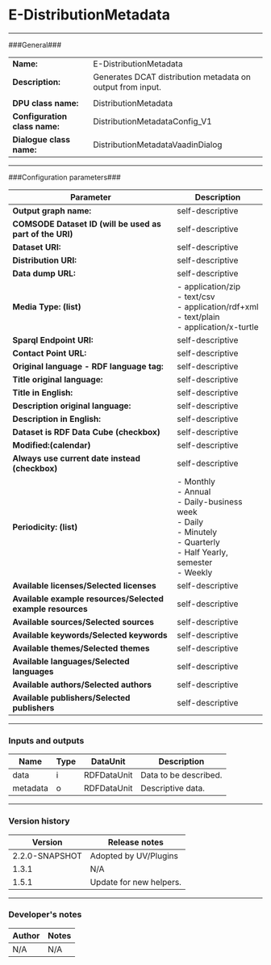 # E-DistributionMetadata #
----------

###General###

|                              |                                                               |
|------------------------------|---------------------------------------------------------------|
|**Name:**                     |E-DistributionMetadata                                              |
|**Description:**              |Generates DCAT distribution metadata on output from input. |
|                              |                                                               |
|**DPU class name:**           |DistributionMetadata     | 
|**Configuration class name:** |DistributionMetadataConfig_V1                           |
|**Dialogue class name:**      |DistributionMetadataVaadinDialog | 

***

###Configuration parameters###


|Parameter                        |Description                             |                                                        
|---------------------------------|----------------------------------------|
|**Output graph name:** |self-descriptive  |
|**COMSODE Dataset ID (will be used as part of the URI)** |self-descriptive  |
|**Dataset URI:** |self-descriptive  |
|**Distribution URI:** |self-descriptive  |
|**Data dump URL:** |self-descriptive  |
|**Media Type: (list)** |- application/zip<BR>- text/csv<BR>- application/rdf+xml<BR>- text/plain<BR>- application/x-turtle  |
|**Sparql Endpoint URI:** |self-descriptive  |
|**Contact Point URL:** |self-descriptive  |
|**Original language - RDF language tag:** |self-descriptive  |
|**Title original language:** |self-descriptive  |
|**Title in English:** |self-descriptive |
|**Description original language:** |self-descriptive  |
|**Description in English:** |self-descriptive  |
|**Dataset is RDF Data Cube (checkbox)** |self-descriptive  |
|**Modified:(calendar)** |self-descriptive  |
|**Always use current date instead (checkbox)** |self-descriptive  |
|**Periodicity: (list)** |- Monthly<BR>- Annual<BR>- Daily-business week<BR>- Daily<BR>- Minutely<BR>- Quarterly<BR>- Half Yearly, semester<BR>- Weekly  |
|**Available licenses/Selected licenses** |self-descriptive  |
|**Available example resources/Selected example resources** |self-descriptive  |
|**Available sources/Selected sources** |self-descriptive  |
|**Available keywords/Selected keywords** |self-descriptive  |
|**Available themes/Selected themes** |self-descriptive  |
|**Available languages/Selected languages** |self-descriptive  |
|**Available authors/Selected authors** |self-descriptive  |
|**Available publishers/Selected publishers** |self-descriptive  |


***

### Inputs and outputs ###

|Name                |Type       |DataUnit                         |Description                        |
|--------------------|-----------|---------------------------------|-----------------------------------|
|data |i |RDFDataUnit  |Data to be described.   |
|metadata|o |RDFDataUnit  |Descriptive data.  | 

***

### Version history ###

|Version            |Release notes                                   |
|-------------------|------------------------------------------------|
|2.2.0-SNAPSHOT              |Adopted by UV/Plugins                                             |                                
|1.3.1              |N/A                                             |                                
|1.5.1              |Update for new helpers.                         | 

***

### Developer's notes ###

|Author            |Notes                 |
|------------------|----------------------|
|N/A               |N/A                   | 

